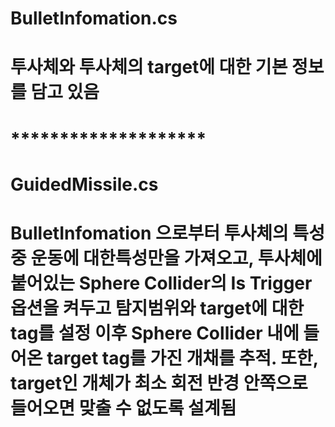 # BulletInfomation.cs

# 투사체와 투사체의 target에 대한 기본 정보를 담고 있음


# ********************


# GuidedMissile.cs

# BulletInfomation 으로부터 투사체의 특성중 운동에 대한특성만을 가져오고, 투사체에 붙어있는 Sphere Collider의 Is Trigger 옵션을 켜두고 탐지범위와 target에 대한 tag를 설정 이후 Sphere Collider 내에 들어온 target tag를 가진 개채를 추적. 또한, target인 개체가 최소 회전 반경 안쪽으로 들어오면 맞출 수 없도록 설계됨